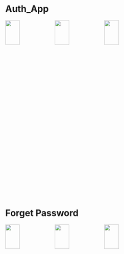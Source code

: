 # Auth_App
 
<img width=30% height=14% src="https://github.com/jbjason/auth_app/assets/62088928/e0e06c3a-bea4-4d6d-bd6a-e4919a736de1">  <img width=30% height=14% src="https://github.com/jbjason/auth_app/assets/62088928/58af8877-2dde-400d-bd93-f3a1b1163bb8">   <img width=30% height=14% src="https://github.com/jbjason/auth_app/assets/62088928/7632e83a-4390-4e1a-82b8-63183fbfb5d0">

# Forget Password

<img width=30% height=14% src="https://github.com/jbjason/auth_app/assets/62088928/ee762d4d-adf1-4411-8765-c2100bba4f50">  <img width=30% height=14% src="https://github.com/jbjason/auth_app/assets/62088928/485df704-cae9-4676-b504-09c96af875a1">  <img width=30% height=14% src="https://github.com/jbjason/auth_app/assets/62088928/022e6ac4-8039-43ca-9748-6766bef07208">
